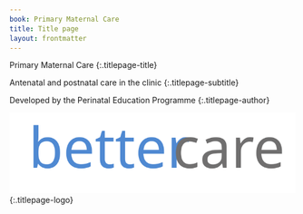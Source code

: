 ```yaml
---
book: Primary Maternal Care
title: Title page
layout: frontmatter
---
```


Primary Maternal Care
{:.titlepage-title}

Antenatal and postnatal care in the clinic
{:.titlepage-subtitle}

Developed by the Perinatal Education Programme
{:.titlepage-author}

![Bettercare logo](images/bettercare-logo.svg){:.titlepage-logo}
